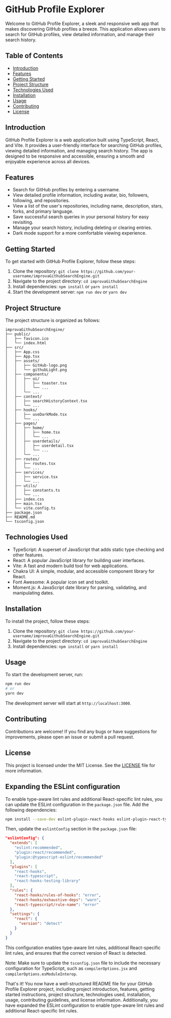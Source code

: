 # GitHub Profile Explorer

Welcome to GitHub Profile Explorer, a sleek and responsive web app that makes discovering GitHub profiles a breeze. This application allows users to search for GitHub profiles, view detailed information, and manage their search history.

## Table of Contents

- [Introduction](#introduction)
- [Features](#features)
- [Getting Started](#getting-started)
- [Project Structure](#project-structure)
- [Technologies Used](#technologies-used)
- [Installation](#installation)
- [Usage](#usage)
- [Contributing](#contributing)
- [License](#license)

## Introduction

GitHub Profile Explorer is a web application built using TypeScript, React, and Vite. It provides a user-friendly interface for searching GitHub profiles, viewing detailed information, and managing search history. The app is designed to be responsive and accessible, ensuring a smooth and enjoyable experience across all devices.

## Features

- Search for GitHub profiles by entering a username.
- View detailed profile information, including avatar, bio, followers, following, and repositories.
- View a list of the user's repositories, including name, description, stars, forks, and primary language.
- Save successful search queries in your personal history for easy revisiting.
- Manage your search history, including deleting or clearing entries.
- Dark mode support for a more comfortable viewing experience.

## Getting Started

To get started with GitHub Profile Explorer, follow these steps:

1. Clone the repository: `git clone https://github.com/your-username/improvaGithubSearchEngine.git`
2. Navigate to the project directory: `cd improvaGithubSearchEngine`
3. Install dependencies: `npm install` or `yarn install`
4. Start the development server: `npm run dev` or `yarn dev`

## Project Structure

The project structure is organized as follows:

```
improvaGithubSearchEngine/
├── public/
│   ├── favicon.ico
│   └── index.html
├── src/
│   ├── App.css
│   ├── App.tsx
│   ├── assets/
│   │   ├── GitHub-logo.png
│   │   └── githubLight.png
│   ├── components/
│   │   ├── ui/
│   │   │   ├── toaster.tsx
│   │   │   └── ...
│   │   └── ...
│   ├── context/
│   │   ├── searchHistoryContext.tsx
│   │   └── ...
│   ├── hooks/
│   │   ├── useDarkMode.tsx
│   │   └── ...
│   ├── pages/
│   │   ├── home/
│   │   │   ├── home.tsx
│   │   │   └── ...
│   │   ├── userdetails/
│   │   │   ├── userdetail.tsx
│   │   │   └── ...
│   │   └── ...
│   ├── routes/
│   │   ├── routes.tsx
│   │   └── ...
│   ├── services/
│   │   ├── service.tsx
│   │   └── ...
│   ├── utils/
│   │   ├── constants.ts
│   │   └── ...
│   ├── index.css
│   ├── main.tsx
│   └── vite.config.ts
├── package.json
├── README.md
└── tsconfig.json
```

## Technologies Used

- TypeScript: A superset of JavaScript that adds static type checking and other features.
- React: A popular JavaScript library for building user interfaces.
- Vite: A fast and modern build tool for web applications.
- Chakra UI: A simple, modular, and accessible component library for React.
- Font Awesome: A popular icon set and toolkit.
- Moment.js: A JavaScript date library for parsing, validating, and manipulating dates.

## Installation

To install the project, follow these steps:

1. Clone the repository: `git clone https://github.com/your-username/improvaGithubSearchEngine.git`
2. Navigate to the project directory: `cd improvaGithubSearchEngine`
3. Install dependencies: `npm install` or `yarn install`

## Usage

To start the development server, run:

```bash
npm run dev
# or
yarn dev
```

The development server will start at `http://localhost:3000`.

## Contributing

Contributions are welcome! If you find any bugs or have suggestions for improvements, please open an issue or submit a pull request.

## License

This project is licensed under the MIT License. See the [LICENSE](https://github.com/your-username/improvaGithubSearchEngine/blob/main/LICENSE) file for more information.

## Expanding the ESLint configuration

To enable type-aware lint rules and additional React-specific lint rules, you can update the ESLint configuration in the `package.json` file. Add the following dependencies:

```bash
npm install --save-dev eslint-plugin-react-hooks eslint-plugin-react-typescript eslint-plugin-react-hooks-testing-library
```

Then, update the `eslintConfig` section in the `package.json` file:

```json
"eslintConfig": {
  "extends": [
    "eslint:recommended",
    "plugin:react/recommended",
    "plugin:@typescript-eslint/recommended"
  ],
  "plugins": [
    "react-hooks",
    "react-typescript",
    "react-hooks-testing-library"
  ],
  "rules": {
    "react-hooks/rules-of-hooks": "error",
    "react-hooks/exhaustive-deps": "warn",
    "react-typescript/rule-name": "error"
  },
  "settings": {
    "react": {
      "version": "detect"
    }
  }
}
```

This configuration enables type-aware lint rules, additional React-specific lint rules, and ensures that the correct version of React is detected.

Note: Make sure to update the `tsconfig.json` file to include the necessary configuration for TypeScript, such as `compilerOptions.jsx` and `compilerOptions.esModuleInterop`.

That's it! You now have a well-structured README file for your GitHub Profile Explorer project, including project introduction, features, getting started instructions, project structure, technologies used, installation, usage, contributing guidelines, and license information. Additionally, you have expanded the ESLint configuration to enable type-aware lint rules and additional React-specific lint rules.